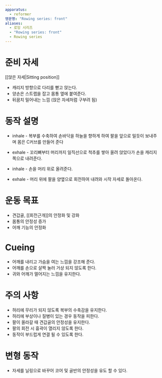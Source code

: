 ```yaml
---
apparatus:
  - reformer
영문명: "Rowing series: front"
aliases:
  - 로잉 시리즈
  - "Rowing series: front"
  - Rowing series
---
```


# 준비 자세

[[앉은 자세|Sitting position]]

- 캐리지 방향으로 다리를 뻗고 앉는다.
- 양손은 스트랩을 잡고 몸통 옆에 붙여준다.
- 뒤꿈치 밀어내는 느낌 (앉은 자세처럼 구부려 됨)

# 동작 설명

- inhale - 복부를 수축하여 손바닥을 하늘을 향하게 하여 팔을 앞으로 밀듯이 보내주며 몸은 C커브를 만들어 준다

- exhale - 꼬리뼈부터 머리까지 일직선으로 척추를 쌓아 올려 앉았다가 손을 캐리지 쪽으로 내려준다.

- inhale - 손을 머리 위로 올려준다.

- exhale - 머리 위에 팔을 양옆으로 회전하여 내려와 시작 자세로 돌아온다.

# 운동 목표

- 견갑골, [[회전근개]]의 안정화 및 강화
- 몸통의 안정성 증가
- 어깨 기능의 안정화

# Cueing

- 어깨를 내리고 가슴을 여는 느낌을 강조해 준다.
- 어깨를 손으로 살짝 눌러 거상 되지 않도록 한다.
- 귀와 어깨가 멀어지는 느낌을 유지한다.

# 주의 사항

- 허리에 무리가 되지 않도록 복부의 수축감을 유지한다.
- 허리에 부상이나 질병이 있는 경우 동작을 피한다.
- 팔이 올라갈 때 견갑골의 안정성을 유지한다.
- 팔의 회전 시 흉곽이 열리지 않도록 한다.
- 동작이 부드럽게 연결 될 수 있도록 한다.

# 변형 동작

- 자세를 닐링으로 바꾸어 코어 및 골반의 안정성을 유도 할 수 있다.